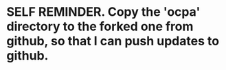 # SELF REMINDER. Copy the 'ocpa' directory to the forked one from github, so that I can push updates to github.
